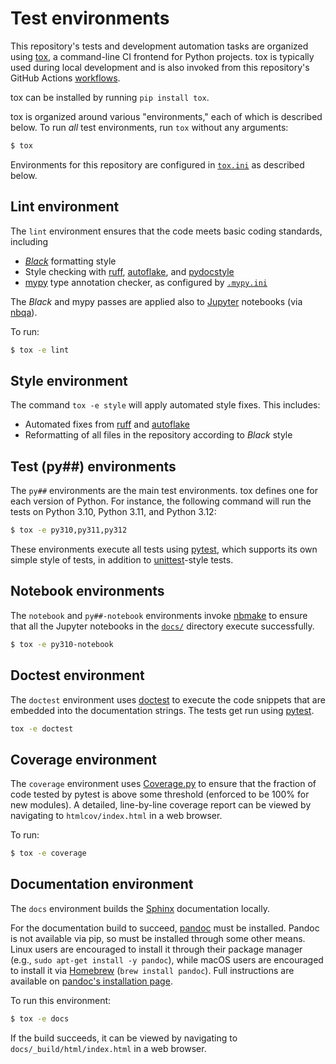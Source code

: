 # Test environments

This repository's tests and development automation tasks are organized using [tox], a command-line CI frontend for Python projects.  tox is typically used during local development and is also invoked from this repository's GitHub Actions [workflows](../.github/workflows/).

tox can be installed by running `pip install tox`.

tox is organized around various "environments," each of which is described below.  To run _all_ test environments, run `tox` without any arguments:

```sh
$ tox
```

Environments for this repository are configured in [`tox.ini`] as described below.

## Lint environment

The `lint` environment ensures that the code meets basic coding standards, including

- [_Black_] formatting style
- Style checking with [ruff], [autoflake], and [pydocstyle]
- [mypy] type annotation checker, as configured by [`.mypy.ini`]

The _Black_ and mypy passes are applied also to [Jupyter] notebooks (via [nbqa]).

To run:

```sh
$ tox -e lint
```

## Style environment

The command `tox -e style` will apply automated style fixes.  This includes:

- Automated fixes from [ruff] and [autoflake]
- Reformatting of all files in the repository according to _Black_ style

## Test (py##) environments

The `py##` environments are the main test environments.  tox defines one for each version of Python.  For instance, the following command will run the tests on Python 3.10, Python 3.11, and Python 3.12:

```sh
$ tox -e py310,py311,py312
```

These environments execute all tests using [pytest], which supports its own simple style of tests, in addition to [unittest]-style tests. 

## Notebook environments

The `notebook` and `py##-notebook` environments invoke [nbmake] to ensure that all the Jupyter notebooks in the [`docs/`](/docs/tutorials) directory execute successfully.

```sh
$ tox -e py310-notebook
```

## Doctest environment

The `doctest` environment uses [doctest] to execute the code snippets that are embedded into the documentation strings. The tests get run using [pytest].

```sh
tox -e doctest
```

## Coverage environment

The `coverage` environment uses [Coverage.py] to ensure that the fraction of code tested by pytest is above some threshold (enforced to be 100% for new modules).  A detailed, line-by-line coverage report can be viewed by navigating to `htmlcov/index.html` in a web browser.

To run:

```sh
$ tox -e coverage
```

## Documentation environment

The `docs` environment builds the [Sphinx] documentation locally.

For the documentation build to succeed, [pandoc](https://pandoc.org/) must be installed.  Pandoc is not available via pip, so must be installed through some other means.  Linux users are encouraged to install it through their package manager (e.g., `sudo apt-get install -y pandoc`), while macOS users are encouraged to install it via [Homebrew](https://brew.sh/) (`brew install pandoc`).  Full instructions are available on [pandoc's installation page](https://pandoc.org/installing.html).

To run this environment:

```sh
$ tox -e docs
```

If the build succeeds, it can be viewed by navigating to `docs/_build/html/index.html` in a web browser.

[tox]: https://github.com/tox-dev/tox
[`tox.ini`]: ../tox.ini
[mypy]: https://mypy.readthedocs.io/en/stable/
[`.mypy.ini`]: ../.mypy.ini
[nbmake]: https://github.com/treebeardtech/nbmake
[_Black_]: https://github.com/psf/black
[ruff]: https://github.com/charliermarsh/ruff
[autoflake]: https://github.com/PyCQA/autoflake
[pydocstyle]: https://www.pydocstyle.org/en/stable/
[pylint]: https://github.com/PyCQA/pylint
[nbqa]: https://github.com/nbQA-dev/nbQA
[Jupyter]: https://jupyter.org/
[doctest]: https://docs.python.org/3/library/doctest.html
[pytest]: https://docs.pytest.org/
[unittest]: https://docs.python.org/3/library/unittest.html
[Coverage.py]: https://coverage.readthedocs.io/
[Sphinx]: https://www.sphinx-doc.org/
